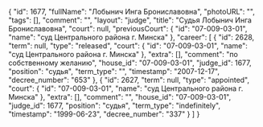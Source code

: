 {
    "id": 1677,
    "fullName": "Лобынич Инга Брониславовна",
    "photoURL": "",
    "tags": [],
    "comment": "",
    "layout": "judge",
    "title": "Судья Лобынич Инга Брониславовна",
    "court": null,
    "previousCourt": {
        "id": "07-009-03-01",
        "name": "суд Центрального района г. Минска"
    },
    "career": [
        {
            "id": 2628,
            "term": null,
            "type": "released",
            "court": {
                "id": "07-009-03-01",
                "name": "суд Центрального района г. Минска"
            },
            "extra": [],
            "comment": "по собственному желанию",
            "house_id": "07-009-03-01",
            "judge_id": 1677,
            "position": "судья",
            "term_type": "",
            "timestamp": "2007-12-17",
            "decree_number": "653"
        },
        {
            "id": 2627,
            "term": null,
            "type": "appointed",
            "court": {
                "id": "07-009-03-01",
                "name": "суд Центрального района г. Минска"
            },
            "extra": [],
            "comment": "",
            "house_id": "07-009-03-01",
            "judge_id": 1677,
            "position": "судья",
            "term_type": "indefinitely",
            "timestamp": "1999-06-23",
            "decree_number": "337"
        }
    ]
}